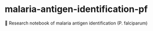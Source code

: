 # malaria-antigen-identification-pf
💉 Research notebook of malaria antigen identification (P. falciparum)
